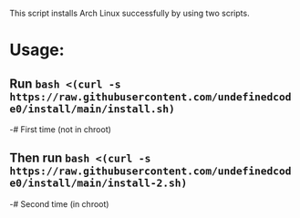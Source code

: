 This script installs Arch Linux successfully by using two scripts.

# Usage:

## Run `bash <(curl -s https://raw.githubusercontent.com/undefinedcode0/install/main/install.sh)`
-# First time (not in chroot)

## Then run `bash <(curl -s https://raw.githubusercontent.com/undefinedcode0/install/main/install-2.sh)`
-# Second time (in chroot)
